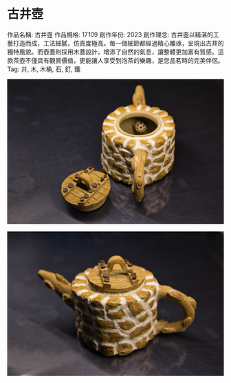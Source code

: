 # 古井壺

作品名稱: 古井壺
作品規格: 17*10*9
創作年份: 2023
創作理念: 古井壺以精湛的工藝打造而成，工法細膩，仿真度極高。每一個細節都經過精心雕琢，呈現出古井的獨特風貌。而壺蓋則採用木蓋設計，增添了自然的氣息，讓整體更加富有質感。這款茶壺不僅具有觀賞價值，更能讓人享受到泡茶的樂趣，是您品茗時的完美伴侶。
Tag: 井, 木, 木桶, 石, 釘, 鐵

![1_04.jpg](1_04.jpg)

![1_02.jpg](1_02.jpg)